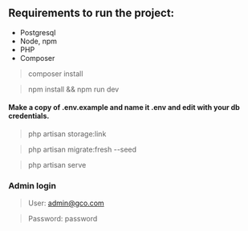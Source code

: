## Requirements to run the project:
- Postgresql
- Node, npm
- PHP
- Composer


> composer install

> npm install && npm run dev

#### Make a copy of .env.example and name it .env and edit with your db credentials.

> php artisan storage:link

> php artisan migrate:fresh --seed 

> php artisan serve


### Admin login 

> User: admin@gco.com

> Password: password
